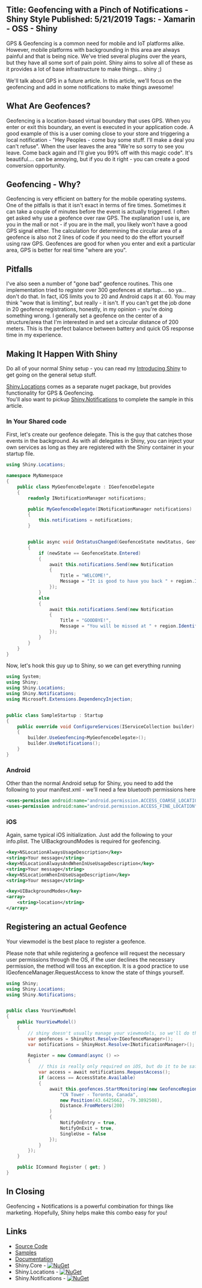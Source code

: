 Title: Geofencing with a Pinch of Notifications - Shiny Style
Published: 5/21/2019
Tags:
    - Xamarin
    - OSS
    - Shiny
---

GPS & Geofencing is a common need for mobile and IoT platforms alike.  However, mobile platforms with backgrounding in this area are always painful and that is being nice.  We've tried several plugins over the years, but they have all some sort of pain point.  Shiny aims to solve all of these as it provides a lot of base infrastructure to make things... shiny ;)

We'll talk about GPS in a future article.  In this article, we'll focus on the geofencing and add in some notifications to make things awesome!

## What Are Geofences?
Geofencing is a location-based virtual boundary that uses GPS.  When you enter or exit this boundary, an event is executed in your application code.  A good example of this is a user coming close to your store and triggering a local notification - "Hey Peoples - come buy some stuff.  I'll make a deal you can't refuse".  When the user leaves the area "We're so sorry to see you leave.  Come back again and I'll give you 99% off with this magic code".  It's beautiful.... can be annoying, but if you do it right - you can create a good conversion opportunity.

## Geofencing - Why?
Geofencing is very efficient on battery for the mobile operating systems.  One of the pitfalls is that it isn't exact in terms of fire times.  Sometimes it can take a couple of minutes before the event is actually triggered.  I often get asked why use a geofence over raw GPS.  The explanation I use is, are you in the mall or not - if you are in the mall, you likely won't have a good GPS signal either.  The calculation for determining the circular area of a geofence is also not 2 lines of code if you need to do the effort yourself using raw GPS.  Geofences are good for when you enter and exit a particular area, GPS is better for real time "where are you".

## Pitfalls
I've also seen a number of "gone bad" geofence routines.  This one implementation tried to register over 300 geofences at startup.... so ya... don't do that.  In fact, iOS limits you to 20 and Android caps it at 60.  You may think "wow that is limiting", but really - it isn't.  If you can't get the job done in 20 geofence registrations, honestly, in my opinion - you're doing something wrong.  I generally set a geofence on the center of a structure/area that I'm interested in and set a circular distance of 200 meters.  This is the perfect balance between battery and quick OS response time in my experience.

## Making It Happen With Shiny

Do all of your normal Shiny setup - you can read my [Introducing Shiny](introducingshiny) to get going on the general setup stuff.

[Shiny.Locations](https://www.nuget.org/packages/Shiny.Locations/) comes as a separate nuget package, but provides functionality for GPS & Geofencing.  
You'll also want to pickup [Shiny.Notifications](https://www.nuget.org/packages/Shiny.Notifications/) to complete the sample in this article.

### In Your Shared code

First, let's create our geofence delegate.  This is the guy that catches those events in the background.  As with all delegates in Shiny, you can inject your own services as long as they are registered with the Shiny container in your startup file.  

```csharp
using Shiny.Locations;

namespace MyNamespace
{
    public class MyGeofenceDelegate : IGeofenceDelegate
    {
        readonly INotificationManager notifications;

        public MyGeofenceDelegate(INotificationManager notifications)
        {
            this.notifications = notifications;
        }


        public async void OnStatusChanged(GeofenceState newStatus, GeofenceRegion region)
        {
            if (newState == GeofenceState.Entered)
            {
                await this.notifications.Send(new Notification 
                { 
                    Title = "WELCOME!",
                    Message = "It is good to have you back " + region.Identifier 
                });
            }
            else 
            {
                await this.notifications.Send(new Notification 
                { 
                    Title = "GOODBYE!", 
                    Message = "You will be missed at " + region.Identifier
                });
            }
        } 
    }
}
```

Now, let's hook this guy up to Shiny, so we can get everything running

```csharp
using System;
using Shiny;
using Shiny.Locations;
using Shiny.Notifications;
using Microsoft.Extensions.DependencyInjection;


public class SampleStartup : Startup
{
    public override void ConfigureServices(IServiceCollection builder)
    {
        builder.UseGeofencing<MyGeofenceDelegate>();
        builder.UseNotifications();
    }
}
```

### Android
Other than the normal Android setup for Shiny, you need to add the following to your manifest.xml - we'll need a few bluetooth permissions here
```xml
<uses-permission android:name="android.permission.ACCESS_COARSE_LOCATION" />
<uses-permission android:name="android.permission.ACCESS_FINE_LOCATION" />
```

### iOS
Again, same typical iOS initialization.  Just add the following to your info.plist.  The UIBackgroundModes is required for geofencing.

```xml
<key>NSLocationAlwaysUsageDescription</key>
<string>Your message</string>
<key>NSLocationAlwaysAndWhenInUseUsageDescription</key>
<string>Your message</string>
<key>NSLocationWhenInUseUsageDescription</key>
<string>Your message</string>

<key>UIBackgroundModes</key>
<array>
    <string>location</string>
</array>
```


## Registering an actual Geofence

Your viewmodel is the best place to register a geofence.  

Please note that while registering a geofence will request the necessary user permissions through the OS, if the user declines the necessary permission, the method will toss an exception.  It is a good practice to use IGeofenceManager.RequestAccess to know the state of things yourself.

```csharp
using Shiny;
using Shiny.Locations;
using Shiny.Notifications;


public class YourViewModel
{
    public YourViewModel()
    {
        // shiny doesn't usually manage your viewmodels, so we'll do this for now
        var geofences = ShinyHost.Resolve<IGeofenceManager>();
        var notifications = ShinyHost.Resolve<INotificationManager>();

        Register = new Command(async () => 
        {
            // this is really only required on iOS, but do it to be safe
            var access = await notifications.RequestAccess();
            if (access == AccessState.Available)
            {
                await this.geofences.StartMonitoring(new GeofenceRegion(
                    "CN Tower - Toronto, Canada",
                    new Position(43.6425662, -79.3892508),
                    Distance.FromMeters(200)
                )
                {
                    NotifyOnEntry = true,
                    NotifyOnExit = true,
                    SingleUse = false
                });
            }
        });
    }

    public ICommand Register { get; }
}
```

## In Closing
Geofencing + Notifications is a powerful combination for things like marketing.  Hopefully, Shiny helps make this combo easy for you!

## Links
* [Source Code](https://github.com/shinyorg/shiny)
* [Samples](https://github.com/shinyorg/shinysamples)
* [Documentation](https://shinylib.net)
* Shiny.Core - [![NuGet](https://img.shields.io/nuget/v/Shiny.Core.svg?maxAge=2592000)](https://www.nuget.org/packages/Shiny.Core/)
* Shiny.Locations - [![NuGet](https://img.shields.io/nuget/v/Shiny.Locations.svg?maxAge=2592000)](https://www.nuget.org/packages/Shiny.Locations/)
* Shiny.Notifications - [![NuGet](https://img.shields.io/nuget/v/Shiny.Notifications.svg?maxAge=2592000)](https://www.nuget.org/packages/Shiny.Notifications/)

